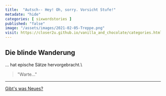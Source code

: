 ```yaml
--- 
title:  "Autsch-- Hey! Oh, sorry. Vorsicht Stufe!"
metadate: "hide"
categories: [ sixwordstories ]
published: "false"
image: "/assets/images/2021-02-05-Treppe.png"
visit: https://closer2u.github.io/vanilla_and_chocolate/categories.html#svg
---
```


Die blinde Wanderung
--------

... hat epische Sätze hervorgebracht.\
> "Warte..."


***

[Gibt's was Neues?](https://github.com/Closer2U)